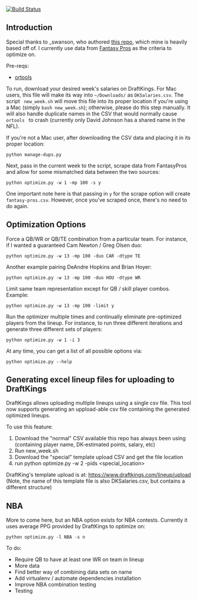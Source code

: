 [![Build Status](https://travis-ci.org/BenBrostoff/draft-kings-fun.png)](https://travis-ci.org/BenBrostoff/draft-kings-fun)

## Introduction

Special thanks to _swanson, who authored [this repo](https://github.com/swanson/degenerate), which mine is heavily based off of. I currently use data from [Fantasy Pros](http://www.fantasypros.com/) as the criteria to optimize on.

Pre-reqs:

* [ortools](https://developers.google.com/optimization/installing?hl=en)

To run, download your desired week's salaries on DraftKings. For Mac users, this file will make its way into <code>~/Downloads/</code> as <code>DKSalaries.csv</code>. The script <code> new_week.sh</code> will move this file into its proper location if you're using a Mac (simply <code>bash new_week.sh</code>); otherwise, please do this step manually. It will also handle duplicate names in the CSV that would normally cause <code> ortools </code> to crash (currently only David Johnson has a shared name in the NFL).

If you're not a Mac user, after downloading the CSV data and placing it in its proper location:

<pre><code>python manage-dups.py</pre></code>

Next, pass in the current week to the script, scrape data from FantasyPros and allow for some mismatched data between the two sources:
<pre><code>python optimize.py -w 1 -mp 100 -s y</pre></code>

One important note here is that passing in <code>y</code> for the scrape option will create <code>fantasy-pros.csv</code>. However, once you've scraped once, there's no need to do again.

## Optimization Options

Force a QB/WR or QB/TE combination from a particular team. For instance, if I wanted a guaranteed Cam Newton / Greg Olsen duo:

<pre><code>python optimize.py -w 13 -mp 100 -duo CAR -dtype TE</pre></code>

Another example pairing DeAndre Hopkins and Brian Hoyer:

<pre><code>python optimize.py -w 13 -mp 100 -duo HOU -dtype WR</pre></code>

Limit same team representation except for QB / skill player combos. Example:

<pre><code>python optimize.py -w 13 -mp 100 -limit y</pre></code>

Run the optimizer multiple times and continually eliminate pre-optimized players from the lineup. For instance, to run three different iterations and generate three different sets of players:

<pre><code>python optimize.py -w 1 -i 3</pre></code>

At any time, you can get a list of all possible options via:

<pre><code>python optimize.py --help</pre></code>

## Generating excel lineup files for uploading to DraftKings

DraftKings allows uploading multiple lineups using a single csv file. This tool now supports
generating an uppload-able csv file containing the generated optimized lineups.

To use this feature:
1) Download the "normal" CSV available this repo has always been using
(containing player name, DK-estimated points, salary, etc)
2) Run new_week.sh
3) Download the "special" template upload CSV and get the file location
4) run python optimize.py -w 2 -pids <special_location>

DraftKing's template upload is at:
https://www.draftkings.com/lineup/upload
(Note, the name of this template file is also DKSalaries.csv, but contains a different structure)

## NBA

More to come here, but an NBA option exists for NBA contests. Currently it uses average PPG provided by DraftKings to optimize on:

<pre><code>python optimize.py -l NBA -s n</pre></code>

To do:

* Require QB to have at least one WR on team in lineup 
* More data
* Find better way of combining data sets on name
* Add virtualenv / automate dependencies installation
* Improve NBA combination testing
* Testing

